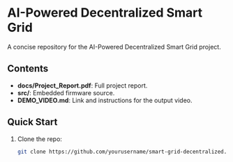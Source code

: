# AI-Powered Decentralized Smart Grid

A concise repository for the AI-Powered Decentralized Smart Grid project.

## Contents

- **docs/Project_Report.pdf**: Full project report.
- **src/**: Embedded firmware source.
- **DEMO_VIDEO.md**: Link and instructions for the output video.

## Quick Start

1. Clone the repo:

   ```bash
   git clone https://github.com/yourusername/smart-grid-decentralized.git

